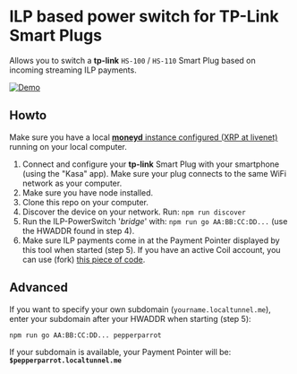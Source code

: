 # ILP based power switch for TP-Link Smart Plugs

Allows you to switch a **tp-link** `HS-100` / `HS-110` Smart Plug based on incoming streaming ILP payments.

[![Demo](https://d3kn1gt.dlvr.cloud/ilp.png)](https://www.youtube.com/watch?v=QjtKNiPP7B8 "Click to play on Youtube")

## Howto

Make sure you have a local [**moneyd** instance configured (XRP at livenet)](https://medium.com/interledger-blog/joining-the-live-ilp-network-eab123a73665) running on your local computer.

1. Connect and configure your **tp-link** Smart Plug with your smartphone (using the "Kasa" app). Make sure your plug connects to the same WiFi network as your computer.
2. Make sure you have node installed.
3. Clone this repo on your computer.
4. Discover the device on your network. Run: `npm run discover`
5. Run the ILP-PowerSwitch '_bridge_' with: `npm run go AA:BB:CC:DD...` (use the HWADDR found in step 4).
6. Make sure ILP payments come in at the Payment Pointer displayed by this tool when started (step 5). If you have an active Coil account, you can use (fork) [this piece of code](https://jsfiddle.net/WietseWind/j4byqk1t/2/).


## Advanced

If you want to specify your own subdomain (`yourname.localtunnel.me`), enter your subdomain after your HWADDR when starting (step 5):

```
npm run go AA:BB:CC:DD... pepperparrot
```

If your subdomain is available, your Payment Pointer will be:
**`$pepperparrot.localtunnel.me`**
